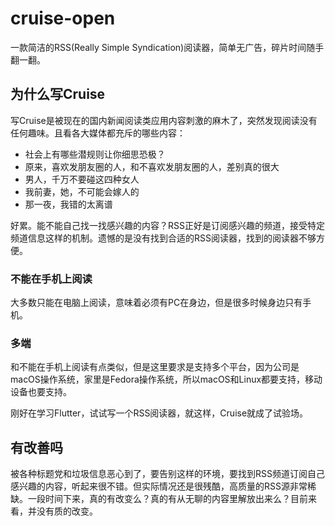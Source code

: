 # cruise-open

一款简洁的RSS(Really Simple Syndication)阅读器，简单无广告，碎片时间随手翻一翻。


## 为什么写Cruise

写Cruise是被现在的国内新闻阅读类应用内容刺激的麻木了，突然发现阅读没有任何趣味。且看各大媒体都充斥的哪些内容：



* 社会上有哪些潜规则让你细思恐极？
* 原来，喜欢发朋友圈的人，和不喜欢发朋友圈的人，差别真的很大
* 男人，千万不要碰这四种女人
* 我前妻，她，不可能会嫁人的
* 那一夜，我错的太离谱



好累。能不能自己找一找感兴趣的内容？RSS正好是订阅感兴趣的频道，接受特定频道信息这样的机制。遗憾的是没有找到合适的RSS阅读器，找到的阅读器不够方便。


### 不能在手机上阅读

大多数只能在电脑上阅读，意味着必须有PC在身边，但是很多时候身边只有手机。


### 多端

和不能在手机上阅读有点类似，但是这里要求是支持多个平台，因为公司是macOS操作系统，家里是Fedora操作系统，所以macOS和Linux都要支持，移动设备也要支持。


刚好在学习Flutter，试试写一个RSS阅读器，就这样，Cruise就成了试验场。

## 有改善吗

被各种标题党和垃圾信息恶心到了，要告别这样的环境，要找到RSS频道订阅自己感兴趣的内容，听起来很不错。但实际情况还是很残酷，高质量的RSS源非常稀缺。一段时间下来，真的有改变么？真的有从无聊的内容里解放出来么？目前来看，并没有质的改变。

